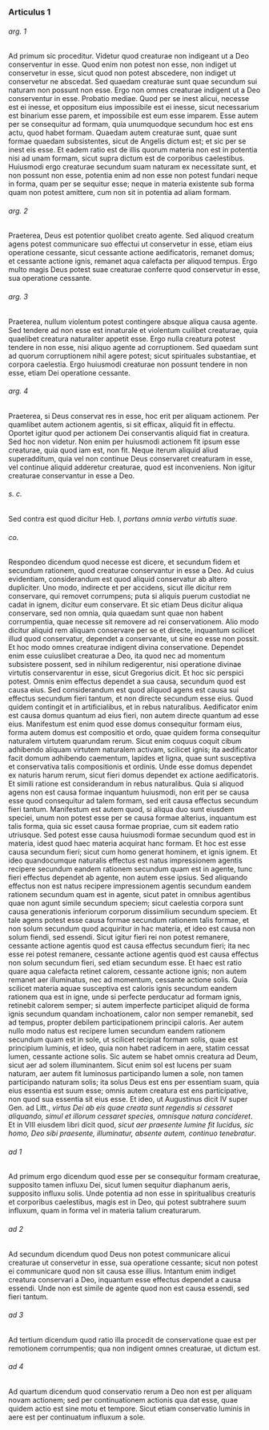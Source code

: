 ### Articulus 1

###### arg. 1
Ad primum sic proceditur. Videtur quod creaturae non indigeant ut a Deo conserventur in esse. Quod enim non potest non esse, non indiget ut conservetur in esse, sicut quod non potest abscedere, non indiget ut conservetur ne abscedat. Sed quaedam creaturae sunt quae secundum sui naturam non possunt non esse. Ergo non omnes creaturae indigent ut a Deo conserventur in esse. Probatio mediae. Quod per se inest alicui, necesse est ei inesse, et oppositum eius impossibile est ei inesse, sicut necessarium est binarium esse parem, et impossibile est eum esse imparem. Esse autem per se consequitur ad formam, quia unumquodque secundum hoc est ens actu, quod habet formam. Quaedam autem creaturae sunt, quae sunt formae quaedam subsistentes, sicut de Angelis dictum est; et sic per se inest eis esse. Et eadem ratio est de illis quorum materia non est in potentia nisi ad unam formam, sicut supra dictum est de corporibus caelestibus. Huiusmodi ergo creaturae secundum suam naturam ex necessitate sunt, et non possunt non esse, potentia enim ad non esse non potest fundari neque in forma, quam per se sequitur esse; neque in materia existente sub forma quam non potest amittere, cum non sit in potentia ad aliam formam.

###### arg. 2
Praeterea, Deus est potentior quolibet creato agente. Sed aliquod creatum agens potest communicare suo effectui ut conservetur in esse, etiam eius operatione cessante, sicut cessante actione aedificatoris, remanet domus; et cessante actione ignis, remanet aqua calefacta per aliquod tempus. Ergo multo magis Deus potest suae creaturae conferre quod conservetur in esse, sua operatione cessante.

###### arg. 3
Praeterea, nullum violentum potest contingere absque aliqua causa agente. Sed tendere ad non esse est innaturale et violentum cuilibet creaturae, quia quaelibet creatura naturaliter appetit esse. Ergo nulla creatura potest tendere in non esse, nisi aliquo agente ad corruptionem. Sed quaedam sunt ad quorum corruptionem nihil agere potest; sicut spirituales substantiae, et corpora caelestia. Ergo huiusmodi creaturae non possunt tendere in non esse, etiam Dei operatione cessante.

###### arg. 4
Praeterea, si Deus conservat res in esse, hoc erit per aliquam actionem. Per quamlibet autem actionem agentis, si sit efficax, aliquid fit in effectu. Oportet igitur quod per actionem Dei conservantis aliquid fiat in creatura. Sed hoc non videtur. Non enim per huiusmodi actionem fit ipsum esse creaturae, quia quod iam est, non fit. Neque iterum aliquid aliud superadditum, quia vel non continue Deus conservaret creaturam in esse, vel continue aliquid adderetur creaturae, quod est inconveniens. Non igitur creaturae conservantur in esse a Deo.

###### s. c.
Sed contra est quod dicitur Heb. I, *portans omnia verbo virtutis suae*.

###### co.
Respondeo dicendum quod necesse est dicere, et secundum fidem et secundum rationem, quod creaturae conservantur in esse a Deo. Ad cuius evidentiam, considerandum est quod aliquid conservatur ab altero dupliciter. Uno modo, indirecte et per accidens, sicut ille dicitur rem conservare, qui removet corrumpens; puta si aliquis puerum custodiat ne cadat in ignem, dicitur eum conservare. Et sic etiam Deus dicitur aliqua conservare, sed non omnia, quia quaedam sunt quae non habent corrumpentia, quae necesse sit removere ad rei conservationem. Alio modo dicitur aliquid rem aliquam conservare per se et directe, inquantum scilicet illud quod conservatur, dependet a conservante, ut sine eo esse non possit. Et hoc modo omnes creaturae indigent divina conservatione. Dependet enim esse cuiuslibet creaturae a Deo, ita quod nec ad momentum subsistere possent, sed in nihilum redigerentur, nisi operatione divinae virtutis conservarentur in esse, sicut Gregorius dicit. Et hoc sic perspici potest. Omnis enim effectus dependet a sua causa, secundum quod est causa eius. Sed considerandum est quod aliquod agens est causa sui effectus secundum fieri tantum, et non directe secundum esse eius. Quod quidem contingit et in artificialibus, et in rebus naturalibus. Aedificator enim est causa domus quantum ad eius fieri, non autem directe quantum ad esse eius. Manifestum est enim quod esse domus consequitur formam eius, forma autem domus est compositio et ordo, quae quidem forma consequitur naturalem virtutem quarundam rerum. Sicut enim coquus coquit cibum adhibendo aliquam virtutem naturalem activam, scilicet ignis; ita aedificator facit domum adhibendo caementum, lapides et ligna, quae sunt susceptiva et conservativa talis compositionis et ordinis. Unde esse domus dependet ex naturis harum rerum, sicut fieri domus dependet ex actione aedificatoris. Et simili ratione est considerandum in rebus naturalibus. Quia si aliquod agens non est causa formae inquantum huiusmodi, non erit per se causa esse quod consequitur ad talem formam, sed erit causa effectus secundum fieri tantum. Manifestum est autem quod, si aliqua duo sunt eiusdem speciei, unum non potest esse per se causa formae alterius, inquantum est talis forma, quia sic esset causa formae propriae, cum sit eadem ratio utriusque. Sed potest esse causa huiusmodi formae secundum quod est in materia, idest quod haec materia acquirat hanc formam. Et hoc est esse causa secundum fieri; sicut cum homo generat hominem, et ignis ignem. Et ideo quandocumque naturalis effectus est natus impressionem agentis recipere secundum eandem rationem secundum quam est in agente, tunc fieri effectus dependet ab agente, non autem esse ipsius. Sed aliquando effectus non est natus recipere impressionem agentis secundum eandem rationem secundum quam est in agente, sicut patet in omnibus agentibus quae non agunt simile secundum speciem; sicut caelestia corpora sunt causa generationis inferiorum corporum dissimilium secundum speciem. Et tale agens potest esse causa formae secundum rationem talis formae, et non solum secundum quod acquiritur in hac materia, et ideo est causa non solum fiendi, sed essendi. Sicut igitur fieri rei non potest remanere, cessante actione agentis quod est causa effectus secundum fieri; ita nec esse rei potest remanere, cessante actione agentis quod est causa effectus non solum secundum fieri, sed etiam secundum esse. Et haec est ratio quare aqua calefacta retinet calorem, cessante actione ignis; non autem remanet aer illuminatus, nec ad momentum, cessante actione solis. Quia scilicet materia aquae susceptiva est caloris ignis secundum eandem rationem qua est in igne, unde si perfecte perducatur ad formam ignis, retinebit calorem semper; si autem imperfecte participet aliquid de forma ignis secundum quandam inchoationem, calor non semper remanebit, sed ad tempus, propter debilem participationem principii caloris. Aer autem nullo modo natus est recipere lumen secundum eandem rationem secundum quam est in sole, ut scilicet recipiat formam solis, quae est principium luminis, et ideo, quia non habet radicem in aere, statim cessat lumen, cessante actione solis. Sic autem se habet omnis creatura ad Deum, sicut aer ad solem illuminantem. Sicut enim sol est lucens per suam naturam, aer autem fit luminosus participando lumen a sole, non tamen participando naturam solis; ita solus Deus est ens per essentiam suam, quia eius essentia est suum esse; omnis autem creatura est ens participative, non quod sua essentia sit eius esse. Et ideo, ut Augustinus dicit IV super Gen. ad Litt., *virtus Dei ab eis quae creata sunt regendis si cessaret aliquando, simul et illorum cessaret species, omnisque natura concideret*. Et in VIII eiusdem libri dicit quod, *sicut aer praesente lumine fit lucidus, sic homo, Deo sibi praesente, illuminatur, absente autem, continuo tenebratur*.

###### ad 1
Ad primum ergo dicendum quod esse per se consequitur formam creaturae, supposito tamen influxu Dei, sicut lumen sequitur diaphanum aeris, supposito influxu solis. Unde potentia ad non esse in spiritualibus creaturis et corporibus caelestibus, magis est in Deo, qui potest subtrahere suum influxum, quam in forma vel in materia talium creaturarum.

###### ad 2
Ad secundum dicendum quod Deus non potest communicare alicui creaturae ut conservetur in esse, sua operatione cessante; sicut non potest ei communicare quod non sit causa esse illius. Intantum enim indiget creatura conservari a Deo, inquantum esse effectus dependet a causa essendi. Unde non est simile de agente quod non est causa essendi, sed fieri tantum.

###### ad 3
Ad tertium dicendum quod ratio illa procedit de conservatione quae est per remotionem corrumpentis; qua non indigent omnes creaturae, ut dictum est.

###### ad 4
Ad quartum dicendum quod conservatio rerum a Deo non est per aliquam novam actionem; sed per continuationem actionis qua dat esse, quae quidem actio est sine motu et tempore. Sicut etiam conservatio luminis in aere est per continuatum influxum a sole.

